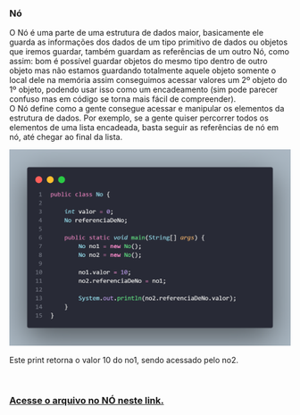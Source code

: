 
<h3>Nó</h3>
<p>O Nó é uma parte de uma estrutura de dados maior, basicamente ele guarda as informações dos dados de um tipo primitivo de dados ou objetos que iremos guardar, também guardam as referências de um outro Nó, como assim: bom é possível guardar objetos do mesmo tipo dentro de outro objeto mas não estamos guardando totalmente aquele objeto somente o local dele na memória assim conseguimos acessar valores um 2º objeto do 1º objeto, podendo usar isso como um encadeamento (sim pode parecer confuso mas em código se torna mais fácil de compreender).<br>
O Nó define como a gente consegue acessar e manipular os elementos da estrutura de dados. Por exemplo, se a gente quiser percorrer todos os elementos de uma lista encadeada, basta seguir as referências de nó em nó, até chegar ao final da lista. 
</p>
<img src="../Assets/class-No1.png" alt="Classe-No">
<p>Este print retorna o valor 10 do no1, sendo acessado pelo no2.</p>
<br>
<a href="https://github.com/Alrykemes/Estruturas-de-dados/blob/main/No/No.java">
<h3>Acesse o arquivo no NÓ neste link.</h3>
</a>

